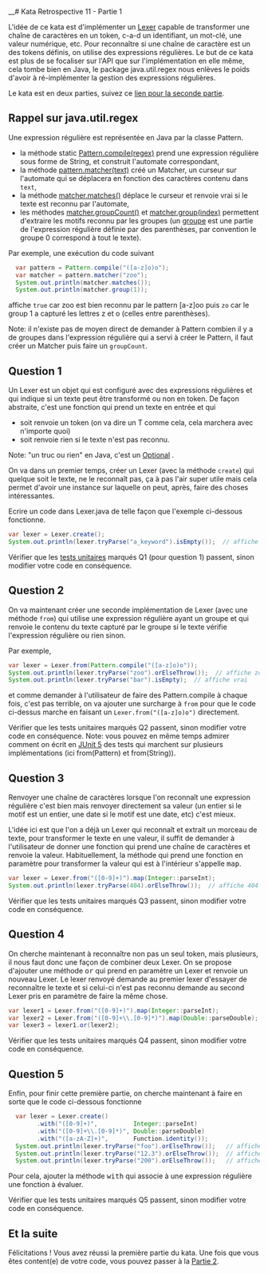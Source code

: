__# Kata Retrospective 11 - Partie 1

L'idée de ce kata est d'implémenter un [Lexer](https://en.wikipedia.org/wiki/Lexer) capable de transformer une chaîne de caractères en un token, c-a-d un identifiant, un mot-clé, une valeur numérique, etc. 
Pour reconnaître si une chaîne de caractère est un des tokens définis, on utilise des expressions régulières. 
Le but de ce kata est plus de se focaliser sur l'API que sur l'implémentation en elle même, cela tombe bien en Java, le package java.util.regex nous enlèves le poids d'avoir à ré-implémenter la gestion des expressions régulières.

Le kata est en deux parties, suivez ce [lien pour la seconde partie](kata-part2.md).


## Rappel sur java.util.regex

Une expression régulière est représentée en Java par la classe Pattern.
- la méthode static [Pattern.compile(regex)](https://docs.oracle.com/en/java/javase/11/docs/api/java.base/java/util/regex/Pattern.html#compile(java.lang.String)) prend une expression régulière sous forme de String, et construit l'automate correspondant,
- la méthode [pattern.matcher(text)](https://docs.oracle.com/en/java/javase/11/docs/api/java.base/java/util/regex/Pattern.html#matcher(java.lang.CharSequence)) créé un Matcher, un curseur sur l'automate qui se déplacera en fonction des caractères contenu dans `text`,
- la méthode [matcher.matches()](https://docs.oracle.com/en/java/javase/11/docs/api/java.base/java/util/regex/Matcher.html#matches()) déplace le curseur et renvoie vrai si le texte est reconnu par l'automate,
- les méthodes [matcher.groupCount()](https://docs.oracle.com/en/java/javase/11/docs/api/java.base/java/util/regex/Matcher.html#groupCount()) et [matcher.group(index)](https://docs.oracle.com/en/java/javase/11/docs/api/java.base/java/util/regex/Matcher.html#group(int)) permettent d'extraire les motifs reconnu par les groupes (un [groupe](https://docs.oracle.com/en/java/javase/11/docs/api/java.base/java/util/regex/Pattern.html#cg) est une partie de l'expression régulière définie par des parenthèses, par convention le groupe 0 correspond à tout le texte).

Par exemple, une exécution du code suivant
```java
  var pattern = Pattern.compile("([a-z]o)o");
  var matcher = pattern.matcher("zoo");
  System.out.println(matcher.matches());
  System.out.println(matcher.group(1));
``` 
affiche `true` car zoo est bien reconnu par le pattern [a-z]oo puis `zo` car le group 1 a capturé les lettres z et o (celles entre parenthèses).

Note: il n'existe pas de moyen direct de demander à Pattern combien il y a de groupes dans l'expression régulière qui a servi à créer le Pattern, il faut créer un Matcher puis faire un `groupCount`.


## Question 1

Un Lexer est un objet qui est configuré avec des expressions régulières et qui indique si un texte peut être transformé ou non en token.
De façon abstraite, c'est une fonction qui prend un texte en entrée et qui 
- soit renvoie un token (on va dire un T comme cela, cela marchera avec n'importe quoi)
- soit renvoie rien si le texte n'est pas reconnu.

Note: "un truc ou rien" en Java, c'est un [Optional](https://docs.oracle.com/en/java/javase/11/docs/api/java.base/java/util/Optional.html) .

On va dans un premier temps, créer un Lexer (avec la méthode `create`) qui quelque soit le texte, ne le reconnaît pas,
ça à pas l'air super utile mais cela permet d'avoir une instance sur laquelle on peut, après, faire des choses intéressantes.

Ecrire un code dans Lexer.java de telle façon que l'exemple ci-dessous fonctionne. 
```java
var lexer = Lexer.create();
System.out.println(lexer.tryParse("a_keyword").isEmpty());  // affiche true  
```

Vérifier que les [tests unitaires](https://github.com/forax/kata-restrospective-11/blob/master/src/test/java/fr/umlv/lexer/LexerTest.java) marqués Q1 (pour question 1) passent, sinon modifier votre code en conséquence.


## Question 2

On va maintenant créer une seconde implémentation de Lexer (avec une méthode `from`) qui utilise une expression régulière ayant un groupe et
qui renvoie le contenu du texte capturé par le groupe si le texte vérifie l'expression régulière ou rien sinon.

Par exemple,
```java
var lexer = Lexer.from(Pattern.compile("([a-z]o)o"));
System.out.println(lexer.tryParse("zoo").orElseThrow());  // affiche zo
System.out.println(lexer.tryParse("bar").isEmpty);  // affiche vrai
```

et comme demander à l'utilisateur de faire des Pattern.compile à chaque fois, c'est pas terrible, on va ajouter une surcharge à `from`
pour que le code ci-dessus marche en faisant un `Lexer.from("([a-z]o)o")` directement.

Vérifier que les tests unitaires marqués Q2 passent, sinon modifier votre code en conséquence.
Note: vous pouvez en même temps admirer comment on écrit en [JUnit 5](https://junit.org/junit5/docs/current/user-guide/#writing-tests-parameterized-tests) des tests qui marchent sur plusieurs implémentations (ici from(Pattern) et from(String)).


## Question 3

Renvoyer une chaîne de caractères lorsque l'on reconnaît une expression régulière c'est bien mais renvoyer directement sa valeur
(un entier si le motif est un entier, une date si le motif est une date, etc) c'est mieux.

L'idée ici est que l'on a déjà un Lexer qui reconnaît et extrait un morceau de texte, pour transformer le texte en une valeur,
il suffit de demander à l'utilisateur de donner une fonction qui prend une chaîne de caractères et renvoie la valeur.
Habituellement, la méthode qui prend une fonction en paramètre pour transformer la valeur qui est à l'intérieur s'appelle <tt>map</tt>.

```java
var lexer = Lexer.from("([0-9]+)").map(Integer::parseInt);
System.out.println(lexer.tryParse(404).orElseThrow());  // affiche 404 (sous forme d'Integer)
```

Vérifier que les tests unitaires marqués Q3 passent, sinon modifier votre code en conséquence.


## Question 4

On cherche maintenant à reconnaître non pas un seul token, mais plusieurs, il nous faut donc une façon de combiner deux Lexer.
On se propose d'ajouter une méthode <tt>or</tt> qui prend en paramètre un Lexer et renvoie un nouveau Lexer.
Le lexer renvoyé demande au premier lexer d'essayer de reconnaître le texte et
si celui-ci n'est pas reconnu demande au second Lexer pris en paramètre de faire la même chose. 

```java
var lexer1 = Lexer.from("([0-9]+)").map(Integer::parseInt);
var lexer2 = Lexer.from("([0-9]+\\.[0-9]*)").map(Double::parseDouble);
var lexer3 = lexer1.or(lexer2);
```

Vérifier que les tests unitaires marqués Q4 passent, sinon modifier votre code en conséquence.


## Question 5

Enfin, pour finir cette première partie, on cherche maintenant à faire en sorte que le code ci-dessous fonctionne
```java
  var lexer = Lexer.create()
        .with("([0-9]+)",          Integer::parseInt)
        .with("([0-9]+\\.[0-9]*)", Double::parseDouble)
        .with("([a-zA-Z]+)",       Function.identity());
  System.out.println(lexer.tryParse("foo").orElseThrow());   // affiche la chaine foo
  System.out.println(lexer.tryParse("12.3").orElseThrow());  // affiche la valeur flottante 12.3
  System.out.println(lexer.tryParse("200").orElseThrow());   // affiche la valeur entière 200
```

Pour cela, ajouter la méthode <tt>with</tt> qui associe à une expression régulière une fonction à évaluer.

Vérifier que les tests unitaires marqués Q5 passent, sinon modifier votre code en conséquence.


## Et la suite

Félicitations ! Vous avez réussi la première partie du kata.
Une fois que vous êtes content(e) de votre code, vous pouvez passer à la [Partie 2](kata-part2.md).

